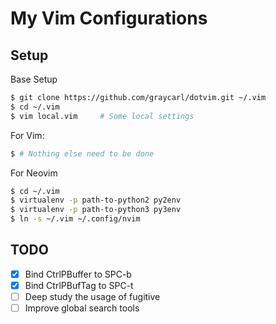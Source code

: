 # My Vim Configurations

## Setup

Base Setup

```bash
$ git clone https://github.com/graycarl/dotvim.git ~/.vim
$ cd ~/.vim
$ vim local.vim     # Some local settings
```

For Vim:

```bash
$ # Nothing else need to be done
```

For Neovim

```bash
$ cd ~/.vim
$ virtualenv -p path-to-python2 py2env
$ virtualenv -p path-to-python3 py3env
$ ln -s ~/.vim ~/.config/nvim
```

## TODO

- [x] Bind CtrlPBuffer to SPC-b
- [x] Bind CtrlPBufTag to SPC-t
- [ ] Deep study the usage of fugitive
- [ ] Improve global search tools
